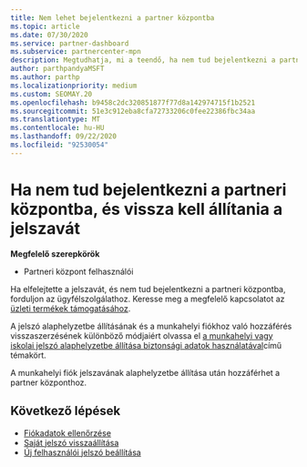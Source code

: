 ```yaml
---
title: Nem lehet bejelentkezni a partner központba
ms.topic: article
ms.date: 07/30/2020
ms.service: partner-dashboard
ms.subservice: partnercenter-mpn
description: Megtudhatja, mi a teendő, ha nem tud bejelentkezni a partner Centerbe – a munkahelyi fiók jelszavának vagy az iskolai fiók jelszavának alaphelyzetbe állítására vonatkozó információkat tartalmaz, ha elfelejtette.
author: parthpandyaMSFT
ms.author: parthp
ms.localizationpriority: medium
ms.custom: SEOMAY.20
ms.openlocfilehash: b9458c2dc320851877f77d8a142974715f1b2521
ms.sourcegitcommit: 51e3c912eba8cfa72733206c0fee22386fbc34aa
ms.translationtype: MT
ms.contentlocale: hu-HU
ms.lasthandoff: 09/22/2020
ms.locfileid: "92530054"
---
```

# <a name="if-you-cant-sign-into-partner-center-and-need-to-reset-your-password"></a>Ha nem tud bejelentkezni a partneri központba, és vissza kell állítania a jelszavát

**Megfelelő szerepkörök**

- Partneri központ felhasználói

Ha elfelejtette a jelszavát, és nem tud bejelentkezni a partneri központba, forduljon az ügyfélszolgálathoz. Keresse meg a megfelelő kapcsolatot az [üzleti termékek támogatásához](/microsoft-365/admin/contact-support-for-business-products). 

A jelszó alaphelyzetbe állításának és a munkahelyi fiókhoz való hozzáférés visszaszerzésének különböző módjaiért olvassa el [a munkahelyi vagy iskolai jelszó alaphelyzetbe állítása biztonsági adatok használatával](/azure/active-directory/user-help/active-directory-passwords-update-your-own-password#how-to-change-your-password)című témakört.

A munkahelyi fiók jelszavának alaphelyzetbe állítása után hozzáférhet a partner központhoz. 

## <a name="next-steps"></a>Következő lépések

- [Fiókadatok ellenőrzése](verification-responses.md)
- [Saját jelszó visszaállítása](reset-my-pasword.md)
- [Új felhasználói jelszó beállítása](reset-a-user-password.md)